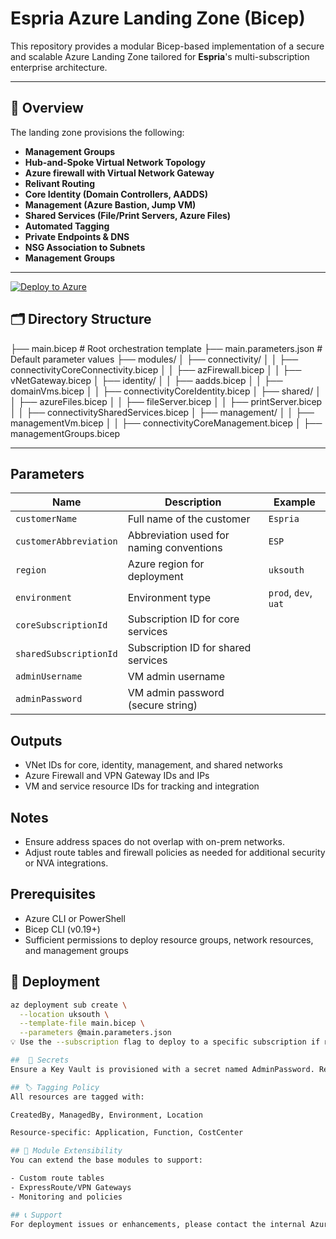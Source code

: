 # Espria Azure Landing Zone (Bicep)

This repository provides a modular Bicep-based implementation of a secure and scalable Azure Landing Zone tailored for **Espria**'s multi-subscription enterprise architecture.

---

## 📐 Overview

The landing zone provisions the following:

- **Management Groups**
- **Hub-and-Spoke Virtual Network Topology**
- **Azure firewall with Virtual Network Gateway**
- **Relivant Routing**
- **Core Identity (Domain Controllers, AADDS)**
- **Management (Azure Bastion, Jump VM)**
- **Shared Services (File/Print Servers, Azure Files)**
- **Automated Tagging**
- **Private Endpoints & DNS**
- **NSG Association to Subnets**
- **Management Groups**

---

[![Deploy to Azure](https://aka.ms/deploytoazurebutton)](https://portal.azure.com/#create/Microsoft.Template/uri/https%3A%2F%2Fraw.githubusercontent.com%2FEspriaLtd%2F<YOUR-REPO>%2Fmain%2Fmain.bicep)


## 🗂️ Directory Structure

├── main.bicep                     # Root orchestration template
├── main.parameters.json          # Default parameter values
├── modules/
│   ├── connectivity/
│   │   ├── connectivityCoreConnectivity.bicep
│   │   ├── azFirewall.bicep
│   │   ├── vNetGateway.bicep
│   ├── identity/
│   │   ├── aadds.bicep
│   │   ├── domainVms.bicep
│   │   ├── connectivityCoreIdentity.bicep
│   ├── shared/
│   │   ├── azureFiles.bicep
│   │   ├── fileServer.bicep
│   │   ├── printServer.bicep
│   │   ├── connectivitySharedServices.bicep
│   ├── management/
│   │   ├── managementVm.bicep
│   │   ├── connectivityCoreManagement.bicep
│   ├── managementGroups.bicep

---

## Parameters
| Name                   | Description                              | Example              |
| ---------------------- | ---------------------------------------- | -------------------- |
| `customerName`         | Full name of the customer                | `Espria`             |
| `customerAbbreviation` | Abbreviation used for naming conventions | `ESP`                |
| `region`               | Azure region for deployment              | `uksouth`            |
| `environment`          | Environment type                         | `prod`, `dev`, `uat` |
| `coreSubscriptionId`   | Subscription ID for core services        |                      |
| `sharedSubscriptionId` | Subscription ID for shared services      |                      |
| `adminUsername`        | VM admin username                        |                      |
| `adminPassword`        | VM admin password (secure string)        |                      |

## Outputs
- VNet IDs for core, identity, management, and shared networks
- Azure Firewall and VPN Gateway IDs and IPs
- VM and service resource IDs for tracking and integration

## Notes
- Ensure address spaces do not overlap with on-prem networks.
- Adjust route tables and firewall policies as needed for additional security or NVA integrations.

## Prerequisites
- Azure CLI or PowerShell
- Bicep CLI (v0.19+)
- Sufficient permissions to deploy resource groups, network resources, and management groups

## 🚀 Deployment

```bash
az deployment sub create \
  --location uksouth \
  --template-file main.bicep \
  --parameters @main.parameters.json
💡 Use the --subscription flag to deploy to a specific subscription if needed.

##  🔐 Secrets
Ensure a Key Vault is provisioned with a secret named AdminPassword. Reference it in main.parameters.json.

## 🏷 Tagging Policy
All resources are tagged with:

CreatedBy, ManagedBy, Environment, Location

Resource-specific: Application, Function, CostCenter

## 🧩 Module Extensibility
You can extend the base modules to support:

- Custom route tables
- ExpressRoute/VPN Gateways
- Monitoring and policies

## 📞 Support
For deployment issues or enhancements, please contact the internal Azure platform team at platform@espria.com